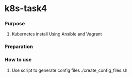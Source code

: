 # k8s-task4


### Purpose

1. Kubernetes install Using Ansible and Vagrant

### Preparation


### How to use

1. Use script to generate config files  ./create_config_files.sh
